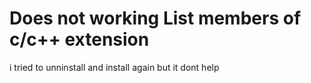 
# Does not working List members of c/c++ extension


i tried to unninstall and install again but it dont help

        
